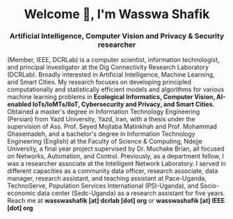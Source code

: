 <h1 align="center">Welcome 👋, I'm Wasswa Shafik</h1>
<h3 align="center"> Artificial Intelligence, Computer Vision and Privacy & Security researcher</h3>

(Member, IEEE, DCRLab) is a computer scientist, information technologist, and principal investigator at the Dig Connectivity Research Laboratory (DCRLab). Broadly interested in Artificial Intelligence, Machine Learning, and Smart Cities. My research focuses on developing principled computationally and statistically efficient models and algorithms for various machine learning problems in **Ecological Informatics, Computer Vision, AI-enabled IoTs/IoMTs/IIoT, Cybersecurity and Privacy, and Smart Cities.** Obtained a master's degree in Information Technology Engineering (Persian) from Yazd University, Yazd, Iran, with a thesis under the supervision of Ass. Prof. Seyed Mojtaba Matinkhah and Prof. Mohammad Ghasemadeh, and a bachelor's degree in Information Technology Engineering (English) at the Faculty of Science & Computing, Ndejje University, a final year project supervised by Dr. Muchake Brian, all focused on Networks, Automation, and Control. Previously, as a department fellow, I was a researcher associate at the Intelligent Network Laboratory. I served in different capacities as a community data officer, research associate, data manager, research assistant, and teaching assistant at Pace-Uganda, TechnoServe, Population Services International (PSI-Uganda), and Socio-economic data center (Sedc-Uganda) as a research assistant for five years. Reach me at **wasswashafik [at] dcrlab [dot] org** or **wasswashafik [at] IEEE [dot] org**


